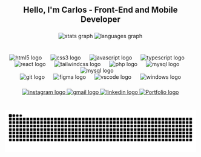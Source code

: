 <h2 align="center">Hello, I'm Carlos - Front-End and Mobile Developer</h2>

###

<div align="center">
  <img src="https://github-readme-stats.vercel.app/api?username=carlosgodspeed&hide_title=false&hide_rank=false&show_icons=true&include_all_commits=true&count_private=true&disable_animations=false&theme=tokyonight&locale=en&hide_border=false" height="150" alt="stats graph"  />
  <img src="https://github-readme-stats.vercel.app/api/top-langs?username=carlosgodspeed&locale=en&hide_title=false&layout=compact&card_width=320&langs_count=5&theme=tokyonight&hide_border=false" height="150" alt="languages graph"  />
</div>

###

###
<br>
<div align="center">
  <img src="https://cdn.jsdelivr.net/gh/devicons/devicon/icons/html5/html5-original.svg" height="45" alt="html5 logo" />
  <img width="15" />
  <img src="https://cdn.jsdelivr.net/gh/devicons/devicon/icons/css3/css3-original.svg" height="45" alt="css3 logo" />
  <img width="15" />
  <img src="https://cdn.jsdelivr.net/gh/devicons/devicon/icons/javascript/javascript-original.svg" height="45" alt="javascript logo" />
  <img width="15" />
  <img src="https://cdn.jsdelivr.net/gh/devicons/devicon/icons/typescript/typescript-original.svg" height="45" alt="typescript logo" />
  <img width="15" />
  <img src="https://cdn.jsdelivr.net/gh/devicons/devicon/icons/react/react-original.svg" height="45" alt="react logo" />
  <img width="15" />
  <img src="https://cdn.jsdelivr.net/gh/devicons/devicon@latest/icons/tailwindcss/tailwindcss-original.svg"  height="45" alt="tailwindcss logo" />
  <img width="15" />
  <img src="https://cdn.jsdelivr.net/gh/devicons/devicon/icons/php/php-original.svg" height="45" alt="php logo" />
  <img width="15" />
  <img src="https://cdn.jsdelivr.net/gh/devicons/devicon/icons/mysql/mysql-original.svg" height="45" alt="mysql logo" />
  <img width="15" />
  <img src="https://cdn.jsdelivr.net/gh/devicons/devicon@latest/icons/csharp/csharp-original.svg" height="45" alt="mysql logo" />
  <img width="15" />




  
  <br>
  <img src="https://cdn.jsdelivr.net/gh/devicons/devicon/icons/git/git-original.svg" height="45" alt="git logo" />
  <img width="15" />
  <img src="https://cdn.jsdelivr.net/gh/devicons/devicon/icons/figma/figma-original.svg" height="45" alt="figma logo" />
  <img width="15" />
  <img src="https://cdn.jsdelivr.net/gh/devicons/devicon/icons/vscode/vscode-original.svg" height="45" alt="vscode logo" />
  <img width="16" />
  <img src="https://cdn.jsdelivr.net/gh/devicons/devicon/icons/windows8/windows8-original.svg" height="45" alt="windows logo" />
</div>




###

<div align="center">
  <a href="https://www.instagram.com/carlos_godspeed" target="_blank">
    <img src="https://img.shields.io/static/v1?message=Instagram&logo=instagram&label=&color=E4405F&logoColor=white&labelColor=&style=for-the-badge" height="35" alt="instagram logo" />
  </a>
  <a href="mailto:carlosminibics@gmail.com" target="_blank">
    <img src="https://img.shields.io/static/v1?message=Gmail&logo=gmail&label=&color=D14836&logoColor=white&labelColor=&style=for-the-badge" height="35" alt="gmail logo" />
  </a>
  <a href="https://www.linkedin.com/in/carlos-henrique-4805b31b1/" target="_blank">
    <img src="https://img.shields.io/static/v1?message=LinkedIn&logo=linkedin&label=&color=0077B5&logoColor=white&labelColor=&style=for-the-badge" height="35" alt="linkedin logo" />
  </a>
  <a href="https://carlosgodspeed.github.io/Portfolio/" target="_blank">
    <img src="https://img.shields.io/static/v1?message=Portfolio&logo=Portfolio&label=&color=Ffa500&logoColor=white&labelColor=&style=for-the-badge" height="35" alt="Portfolio logo" />
  </a>
</div>


###
<div align="center">
<br clear="both">

<img src="https://raw.githubusercontent.com/carlosgodspeed/carlosgodspeed/output/snake.svg" alt="Snake animation" />

###
</div>
